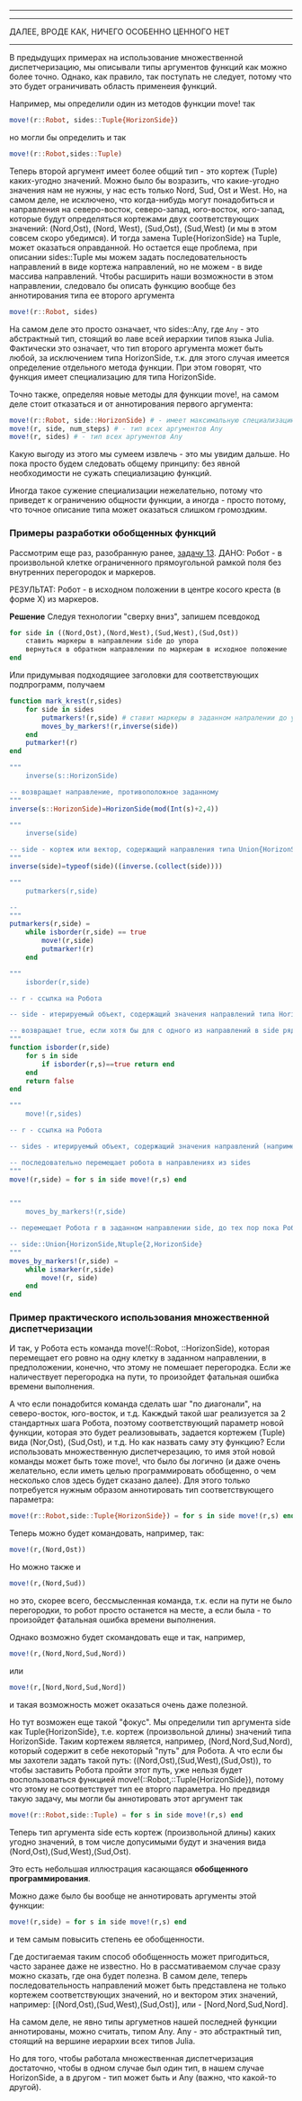 ------------------------------------------------
------------------------------------------------

ДАЛЕЕ, ВРОДЕ КАК, НИЧЕГО ОСОБЕННО ЦЕННОГО НЕТ

------------------------------------------------

В предыдущих примерах на использование множественной диспетчеризацию, мы описывали типы аргументов функций как можно более точно. Однако, как правило, так поступать не следует, потому что это будет ограничивать область применеия функций.

Например, мы определили один из методов функции move! так
```julia
move!(r::Robot, sides::Tuple{HorizonSide})
```
но могли бы определить и так
```julia
move!(r::Robot,sides::Tuple)
```
Теперь второй аргумент имеет более общий тип - это кортеж (Tuple) каких-угодно значений.
Можно было бы возразить, что какие-угодно значения нам не нужны, у нас есть только Nord, Sud, Ost и West. Но, на самом деле, не исключено, что когда-нибудь могут понадобиться и направления на северо-восток, северо-запад, юго-восток, юго-запад, которые будут определяться кортежами двух соответствующих значений: (Nord,Ost), (Nord, West), (Sud,Ost), (Sud,West) (и мы в этом совсем скоро убедимся).  И тогда замена Tuple{HorizonSide} на Tuple, может оказаться оправданной. 
Но остается еще проблема, при описании sides::Tuple мы можем задать последовательность направлений в виде кортежа направлений, но не можем - в виде массива направлений. Чтобы расширить наши возможности в этом направлении, следовало бы описать функцию вообще без аннотирования типа ее второго аргумента
```julia
move!(r::Robot, sides)
```
На самом деле это просто означает, что sides::Any, где `Any` - это абстрактный тип, стоящий во лаве всей иерархии типов языка Julia. Фактически это означает, что тип второго аргумента может быть любой, за исключением типа HorizonSide, т.к. для этого случая имеется определение отдельного метода функции. При этом говорят, что функция имеет специализацию для типа HorizonSide. 

Точно также, определяя новые методы для функции move!, на самом деле стоит отказаться и от аннотирования первого аргумента:
```julia
move!(r::Robot, side::HorizonSide) # - имеет максимальную специализацию по обоим аргументам
move!(r, side, num_steps) # - тип всех аргументов Any
move!(r, sides) # - тип всех аргументов Any
```

Какую выгоду из этого мы сумеем извлечь - это мы увидим дальше. Но пока просто будем следовать общему принципу: без явной необходимости не сужать специализацию функций.

Иногда такое сужение специализации нежелательно, потому что приведет к ограничению общности функции, а иногда - просто потому, что точное описание типа может оказаться слишком громоздким.

### Примеры разработки обобщенных функций
Рассмотрим еще раз, разобранную ранее, [задачу 13](../4/Практика-4.md).
ДАНО: Робот - в произвольной клетке ограниченного прямоугольной рамкой поля без внутренних перегородок и маркеров.

РЕЗУЛЬТАТ: Робот - в исходном положении в центре косого креста (в форме X) из маркеров.

**Решение**
Следуя технологии "сверху вниз", запишем псевдокод
```julia
for side in ((Nord,Ost),(Nord,West),(Sud,West),(Sud,Ost))
    ставить маркеры в направлении side до упора
    вернуться в обратном направлении по маркерам в исходное положение
end
```
Или придумывая подходящиее заголовки для соответствующих подпрограмм, получаем
```julia
function mark_krest(r,sides)
    for side in sides
        putmarkers!(r,side) # ставит маркеры в заданном напралении до упора
        moves_by_markers!(r,inverse(side)) 
    end
    putmarker!(r) 
end

"""
    inverse(s::HorizonSide)

-- возвращает направление, противоположное заданному    
"""
inverse(s::HorizonSide)=HorizonSide(mod(Int(s)+2,4))

"""
    inverse(side)

-- side - кортеж или вектор, содержащий направления типа Union{HorizonSide, NTuple{2, HorizonSide}}
"""
inverse(side)=typeof(side)((inverse.(collect(side))))

"""
    putmarkers(r,side)

--
"""
putmarkers(r,side) = 
    while isborder(r,side) == true
        move!(r,side)
        putmarker!(r)
    end

"""
    isborder(r,side)

-- r - ссылка на Робота

-- side - итерируемый объект, содержащий значения направлений типа HorizonSize (но формально тут этого ограничения нет)

-- возвращает true, если хотя бы для с одного из направлений в side рядом с роботом имеется перегородка
"""
function isborder(r,side) 
    for s in side
        if isborder(r,s)==true return end
    end
    return false
end

"""
    move!(r,sides)

-- r - ссылка на Робота

-- sides - итерируемый объект, содержащий значения направлений (например, типа HorizonSize)

-- последовательно перемещает робота в направлениях из sides
"""
move!(r,side) = for s in side move!(r,s) end


"""
    moves_by_markers!(r,side)

-- перемещает Робота r в заданном направлении side, до тех пор пока Робот находится в клетке с маркером

-- side::Union{HorizonSide,Ntuple{2,HorizonSide}
"""
moves_by_markers!(r,side) = 
    while ismarker(r,side)
        move!(r, side)
    end
end
```

### Пример практического использования множественной диспетчеризации

И так, у Робота есть команда move!(::Robot, ::HorizonSide), которая перемещает его ровно на одну клетку в заданном направлении, в предположении, конечно, что этому не помешает перегородка. Если же наличествует перегородка на пути, то произойдет фатальная ошибка времени выполнения.

А что если понадобится команда сделать шаг "по диагонали", на северо-восток, юго-восток, и т.д. Какждый такой шаг реализуется за 2 стандартных шага Робота, поэтому соответствующий параметр новой функции, которая это будет реализовывать, задается кортежем (Tuple) вида (Nor,Ost), (Sud,Ost), и т.д.
Но как назвать саму эту функцию? Если использовать множественную диспетчерезацию, то имя этой новой команды может быть тоже move!, что было бы логично (и даже очень желательно, если иметь целью программировать обобщенно, о чем несколько слов здесь будет сказано далее). Для этого только потребуется нужным образом аннотировать тип соответствующего параметра:
```julia
move!(r::Robot,side::Tuple{HorizonSide}) = for s in side move!(r,s) end
```
Теперь можно будет командовать, например, так:
```julia
move!(r,(Nord,Ost))
```

Но можно также и
```julia
move!(r,(Nord,Sud))
```
но это, скорее всего, бессмысленная команда, т.к. если на пути не было перегородки, то робот просто останется на месте, а если была - то произойдет фатальная ошибка времени выполнения.

Однако возможно будет скомандовать еще и так, например,
```julia
move!(r,(Nord,Nord,Sud,Nord))
```
или
```julia 
move!(r,[Nord,Nord,Sud,Nord])
```
и такая возможность может оказаться очень даже полезной.

Но тут возможен еще такой "фокус".
Мы определили тип аргумента side как Tuple{HorizonSide}, т.е. кортеж (произвольной длины) значений типа HorizonSide. Таким кортежем является, например, (Nord,Nord,Sud,Nord), который содержит в себе некоторый "путь" для Робота. А что если бы мы захотели задать такой путь: ((Nord,Ost),(Sud,West),(Sud,Ost)), то чтобы заставить Робота пройти этот путь, уже нельзя будет воспользоваться функцией move!(::Robot,::Tuple{HorizonSide}), потому что этому не соответствует тип ее вторго параметра. Но предвидя такую задачу, мы могли бы аннотировать этот аргумент так
```julia
move!(r::Robot,side::Tuple) = for s in side move!(r,s) end
``` 
Теперь тип аргумента side есть кортеж (произвольной длины) каких угодно значений, в том числе допусимыми будут и значения вида (Nord,Ost),(Sud,West),(Sud,Ost). 

Это есть небольшая иллюстрация касающаяся **обобщенного программирования**.

Можно даже было бы вообще не аннотировать аргументы этой функции:
```julia
move!(r,side) = for s in side move!(r,s) end
```
и тем самым повысить степень ее обобщенности. 

Где достигаемая таким способ обобщенность может пригодиться, часто заранее даже не известно.
Но в рассмативаемом случае сразу можно сказать, где она будет полезна. В самом деле, теперь последовательность направлений может быть представлена не только кортежем соответствующих значений, но и вектором этих значений, например: [(Nord,Ost),(Sud,West),(Sud,Ost)], или - [Nord,Nord,Sud,Nord].

На самом деле, не явно типы аргуметнов нашей последней функции аннотированы, можно считать, типом Any. Any - это абстрактный тип, стоящий на вершине иерархии всех типов Julia.

Но для того, чтобы работала множественная диспетчеризация достаточно, чтобы в одном случае был один тип, в нашем случае HorizonSide, а в другом - тип может быть и Any (важно, что какой-то другой).
